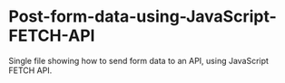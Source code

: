 # Post-form-data-using-JavaScript-FETCH-API
Single file showing how to send form data to an API, using JavaScript FETCH API.
